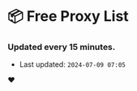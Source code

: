 # :package: Free Proxy List
### Updated every 15 minutes.

- Last updated: `2024-07-09 07:05`

:heart:
